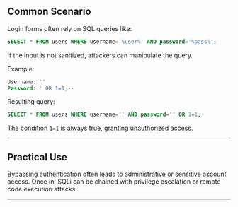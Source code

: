 ## Common Scenario
Login forms often rely on SQL queries like:
```sql
SELECT * FROM users WHERE username='%user%' AND password='%pass%';
```

If the input is not sanitized, attackers can manipulate the query.

Example:
```sql
Username: ''  
Password: ' OR 1=1;--
```

Resulting query:
```sql
SELECT * FROM users WHERE username='' AND password='' OR 1=1;
```
The condition `1=1` is always true, granting unauthorized access.

---
## Practical Use
Bypassing authentication often leads to administrative or sensitive account access. Once in, SQLi can be chained with privilege escalation or remote code execution attacks.

---

